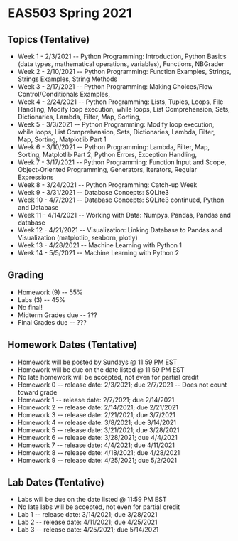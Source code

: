# EAS503 Spring 2021

## Topics (Tentative)
- Week 1  - 2/3/2021 -- Python Programming: Introduction, Python Basics (data types, mathematical operations, variables), Functions, NBGrader 
- Week 2  - 2/10/2021 -- Python Programming: Function Examples, Strings, Strings Examples, String Methods
- Week 3  - 2/17/2021 -- Python Programming: Making Choices/Flow Control/Conditionals Examples, 
- Week 4  - 2/24/2021 -- Python Programming: Lists, Tuples, Loops, File Handling, Modify loop execution, while loops, List Comprehension, Sets, Dictionaries, Lambda, Filter, Map, Sorting, 
- Week 5  - 3/3/2021 -- Python Programming: Modify loop execution, while loops, List Comprehension, Sets, Dictionaries, Lambda, Filter, Map, Sorting, Matplotlib Part 1
- Week 6  - 3/10/2021 -- Python Programming: Lambda, Filter, Map, Sorting, Matplotlib Part 2, Python Errors, Exception Handling, 
- Week 7  - 3/17/2021 -- Python Programming: Function Input and Scope, Object-Oriented Programming, Generators, Iterators, Regular Expressions
- Week 8  - 3/24/2021 -- Python Programming: Catch-up Week
- Week 9  - 3/31/2021 -- Database Concepts: SQLite3
- Week 10  - 4/7/2021 -- Database Concepts: SQLite3 continued, Python and Database
- Week 11 - 4/14/2021  -- Working with Data: Numpys, Pandas, Pandas and database
- Week 12 - 4/21/2021 -- Visualization: Linking Database to Pandas and Visualization (matplotlib, seaborn, plotly)
- Week 13 - 4/28/2021 -- Machine Learning with Python 1
- Week 14 - 5/5/2021 -- Machine Learning with Python 2


## Grading
- Homework (9) -- 55%
- Labs (3) -- 45%
- No final!
- Midterm Grades due -- ???
- Final Grades due -- ???


## Homework Dates (Tentative)
- Homework will be posted by Sundays @ 11:59 PM EST 
- Homework will be due on the date listed @ 11:59 PM EST
- No late homework will be accepted, not even for partial credit
- Homework 0  -- release date: 2/3/2021; due 2/7/2021 -- Does not count toward grade
- Homework 1  -- release date: 2/7/2021; due 2/14/2021
- Homework 2  -- release date: 2/14/2021; due 2/21/2021
- Homework 3  -- release date: 2/21/2021; due 3/7/2021
- Homework 4  -- release date: 3/8/2021; due 3/14/2021
- Homework 5  -- release date: 3/21/2021; due 3/28/2021 
- Homework 6  -- release date: 3/28/2021; due 4/4/2021 
- Homework 7  -- release date: 4/4/2021; due 4/11/2021
- Homework 8  -- release date: 4/18/2021; due 4/28/2021
- Homework 9  -- release date: 4/25/2021; due 5/2/2021


## Lab Dates (Tentative)
- Labs will be due on the date listed @ 11:59 PM EST
- No late labs will be accepted, not even for partial credit
- Lab 1 -- release date: 3/14/2021; due 3/28/2021
- Lab 2 -- release date: 4/11/2021; due 4/25/2021
- Lab 3 -- release date: 4/25/2021; due 5/14/2021

